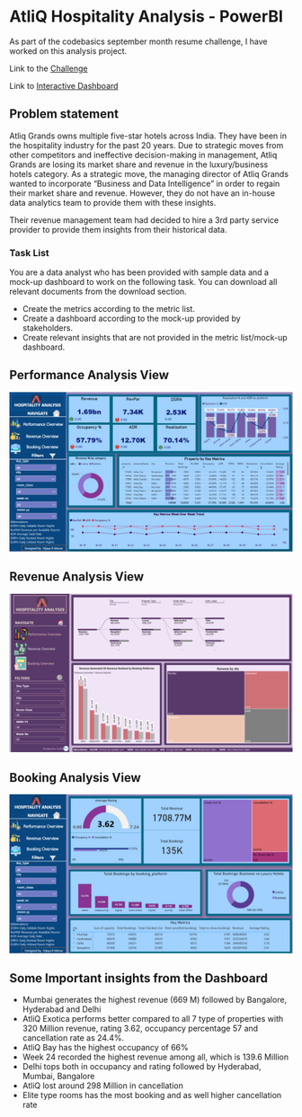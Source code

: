 # AtliQ Hospitality Analysis - PowerBI

As part of the codebasics september month resume challenge, I have worked on this analysis project.

Link to the [Challenge](https://codebasics.io/challenge/codebasics-resume-project-challenge)

Link to [Interactive Dashboard](https://app.powerbi.com/view?r=eyJrIjoiOGNiYjMyMjItYmEzMC00YTUyLWFmYmEtMGI1NDBiMmRhNTk3IiwidCI6ImM2ZTU0OWIzLTVmNDUtNDAzMi1hYWU5LWQ0MjQ0ZGM1YjJjNCJ9)


## Problem statement

Atliq Grands owns multiple five-star hotels across India. They have been in the hospitality industry for the past 20 years. Due to strategic moves from other competitors and ineffective decision-making in management, Atliq Grands are losing its market share and revenue in the luxury/business hotels category. As a strategic move, the managing director of Atliq Grands wanted to incorporate “Business and Data Intelligence” in order to regain their market share and revenue. However, they do not have an in-house data analytics team to provide them with these insights.

Their revenue management team had decided to hire a 3rd party service provider to provide them insights from their historical data.

### Task List

You are a data analyst who has been provided with sample data and a mock-up dashboard to work on the following task. You can download all relevant documents from the download section.

- Create the metrics according to the metric list.
- Create a dashboard according to the mock-up provided by stakeholders.
- Create relevant insights that are not provided in the metric list/mock-up dashboard.


## Performance Analysis View

<p align="center">
    <img src='https://github.com/vijaya-mense/AtliQ-Hospitality-Analysis/blob/529464da6f4fd85c867327a1ae2ce245db48491a/Resources/Performance%20overview.png' width="600">
</p>

## Revenue Analysis View

<p align="center">
    <img src='https://github.com/srishti-datasci/Atliq-Hospitality-Analysis-Power-BI-Project/blob/c4e84db6d3ea56e3f2dc9c0ab1f15070c3af3cd9/AtliQ_Hospitality_Analysis_PowerBI-main/resources/Revenue%20Overview.png' width="600">
</p>


## Booking Analysis View

<p align="center">
    <img src='https://github.com/vijaya-mense/AtliQ-Hospitality-Analysis/blob/59a3ed8441898ca82f7778b73fa53b7b277cf4f3/Resources/Booking%20overview.png' width="600">
</p>



## Some Important insights from the Dashboard

- Mumbai generates the highest revenue (669 M) followed by Bangalore, Hyderabad and Delhi
- AtliQ Exotica performs better compared to all 7 type of properties with 320 Million revenue, rating 3.62, occupancy percentage 57 and cancellation rate as 24.4%.
- AtliQ Bay has the highest occupancy of 66%
- Week 24 recorded the highest revenue among all, which is 139.6 Million
- Delhi tops both in occupancy and rating followed by Hyderabad, Mumbai, Bangalore
- AtliQ lost around 298 Million in cancellation
- Elite type rooms has the most booking and as well higher cancellation rate
